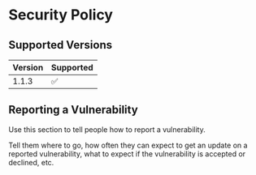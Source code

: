 # Security Policy

## Supported Versions

| Version | Supported          |
| ------- | ------------------ |
| 1.1.3   | :white_check_mark: |

## Reporting a Vulnerability

Use this section to tell people how to report a vulnerability.

Tell them where to go, how often they can expect to get an update on a
reported vulnerability, what to expect if the vulnerability is accepted or
declined, etc.
